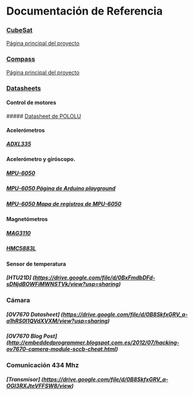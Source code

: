 # Documentación de Referencia

### [CubeSat](https://drive.google.com/folderview?id=0B9MFbIOjcsx4RlRkRlMtUm10VzQ&usp=sharing)
[Página principal del proyecto](http://w2ww.cubesat.org/)

### [Compass](https://drive.google.com/folderview?id=0B9MFbIOjcsx4MUFFZ1BDWkR0TUk&usp=sharing)
[Página principal del proyecto](http://www.raumfahrt.fh-aachen.de/compass-1/home.htm)

### [Datasheets](https://drive.google.com/folderview?id=0BxFmdbDFd-sDLXR3YTM1bmtNR1k&usp=sharing)

#### Control de motores

##### [Datasheet de POLOLU](https://drive.google.com/file/d/0BxFmdbDFd-sDVFY2bDdMa0xwaHc/view?usp=sharing)

#### Acelerómetros

##### [ADXL335](https://drive.google.com/file/d/0BxFmdbDFd-sDMTI5NW9rMWU2M0U/view?usp=sharing)

#### Acelerómetro y giróscopo.

##### [MPU-6050](https://drive.google.com/file/d/0BxFmdbDFd-sDUkdmcGotN282Zmc/view?usp=sharing)

##### [MPU-6050 Página de Arduino playground](http://playground.arduino.cc/Main/MPU-6050)

##### [MPU-6050 Mapa de registros de MPU-6050](https://drive.google.com/file/d/0BxFmdbDFd-sDOGZFYnI4a3JjSnM/view?usp=sharing)

#### Magnetómetros

##### [MAG3110](https://drive.google.com/file/d/0BxFmdbDFd-sDQ2xuX1dVUVpjQVU/view?usp=sharing)

##### [HMC5883L](https://drive.google.com/file/d/0BxFmdbDFd-sDY1gwMjd2MUE3V28/view?usp=sharing)

#### Sensor de temperatura

##### [HTU21D] (https://drive.google.com/file/d/0BxFmdbDFd-sDNjdBOWFiMWNSTVk/view?usp=sharing)

### Cámara

##### [OV7670 Datasheet] (https://drive.google.com/file/d/0B8SkfxGRV_a-a1hRS0l1QVdXVXM/view?usp=sharing)

##### [OV7670 Blog Post] (http://embeddedprogrammer.blogspot.com.es/2012/07/hacking-ov7670-camera-module-sccb-cheat.html)

### Comunicación 434 Mhz

##### [Transmisor] (https://drive.google.com/file/d/0B8SkfxGRV_a-OGl3RXJteVFFSW8/view)
